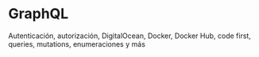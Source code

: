 # GraphQL
Autenticación, autorización, DigitalOcean, Docker, Docker Hub, code first, queries, mutations, enumeraciones y más
